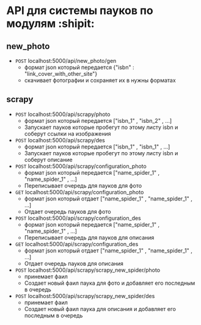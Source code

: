 # API для системы пауков по модулям :shipit:
## new_photo
+ `POST` localhost:5000/api/new_photo/gen 
    - формат json который передается {"isbn" : "link_cover_with_other_site"}
    - скачивает фотографии и сохраняет их в нужны форматах
## scrapy
+ `POST` localhost:5000/api/scrapy/photo 
    - формат json который передается ["isbn_1" , "isbn_2" , ...] 
    - Запускает пауков которые пробегут по этому листу isbn и соберут ссылки на изображения
+ `POST` localhost:5000/api/scrapy/des 
    - формат json который передается ["isbn_1" , "isbn_1" , ...] 
    - Запускает пауков которые пробегут по этому листу isbn и соберут описание
+ `POST` localhost:5000/api/scrapy/configuration_photo 
    - формат json который передается ["name_spider_1" , "name_spider_1" , ...] 
    - Переписывает очередь для пауков для фото
+ `GET` localhost:5000/api/scrapy/configuration_photo 
    - формат json который отдает ["name_spider_1" , "name_spider_1" , ...] 
    - Отдает очередь пауков для фото
+ `POST` localhost:5000/api/scrapy/configuration_des 
    - формат json который передается ["name_spider_1" , "name_spider_1" , ...] 
    - Переписывает очередь для пауков для описания
+ `GET` localhost:5000/api/scrapy/configuration_des 
    - формат json который отдает ["name_spider_1" , "name_spider_1" , ...] 
    - Отдает очередь пауков для описания 
+ `POST` localhost:5000/api/scrapy/scrapy_new_spider/photo 
    - принемает фаил 
    - Создает новый фаил паука для фото и добавляет его последным в очередь
+ `POST` localhost:5000/api/scrapy/scrapy_new_spider/des 
    - принемает фаил 
    - Создает новый фаил паука для описания и добавляет его последным в очередь